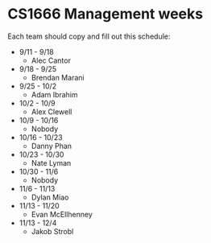 # CS1666 Management weeks

Each team should copy and fill out this schedule:

* 9/11 - 9/18
	* Alec Cantor
* 9/18 - 9/25
	* Brendan Marani
* 9/25 - 10/2
	* Adam Ibrahim
* 10/2 - 10/9
	* Alex Clewell
* 10/9 - 10/16
	* Nobody
* 10/16 - 10/23
	* Danny Phan
* 10/23 - 10/30
	* Nate Lyman
* 10/30 - 11/6
	* Nobody
* 11/6 - 11/13
	* Dylan Miao
* 11/13 - 11/20
	* Evan McEllhenney
* 11/13 - 12/4
	* Jakob Strobl
